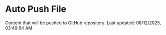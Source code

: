 # Auto Push File

Content that will be pushed to GitHub repository.
Last updated: 08/12/2025, 03:49:54 AM